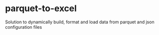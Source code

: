 # parquet-to-excel
Solution to dynamically build, format and load data from parquet and json configuration files
